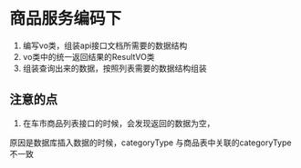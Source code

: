 # 商品服务编码下

1. 编写vo类，组装api接口文档所需要的数据结构
2. vo类中的统一返回结果的ResultVO类
3. 组装查询出来的数据，按照列表需要的数据结构组装


## 注意的点

1. 在车市商品列表接口的时候，会发现返回的数据为空，

  原因是数据库插入数据的时候，categoryType 与商品表中关联的categoryType不一致
